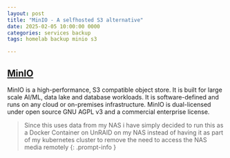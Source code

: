 ```yaml
---
layout: post
title: "MinIO - A selfhosted S3 alternative"
date: 2025-02-05 10:00:00 0000
categories: services backup
tags: homelab backup minio s3

---
```


## [MinIO](https://min.io/)
MinIO is a high-performance, S3 compatible object store. It is built for large scale AI/ML, data lake and database workloads. It is software-defined and runs on any cloud or on-premises infrastructure. MinIO is dual-licensed under open source GNU AGPL v3 and a commercial enterprise license. 

> Since this uses data from my NAS i have simply decided to run this as a Docker Container on UnRAID on my NAS instead of having it as part of my kubernetes cluster to remove the need to access the NAS media remotely
{: .prompt-info }